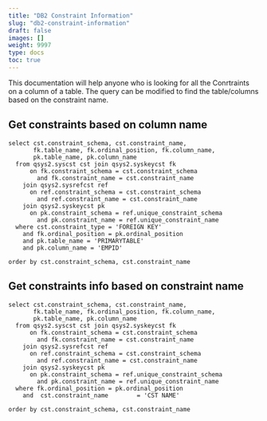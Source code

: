 ```yaml
---
title: "DB2 Constraint Information"
slug: "db2-constraint-information"
draft: false
images: []
weight: 9997
type: docs
toc: true
---
```


This documentation will help anyone who is looking for all the Conrtraints on a column of a table. The query can be modified to find the table/columns based on the constraint name.

## Get constraints based on column name
    select cst.constraint_schema, cst.constraint_name,                 
           fk.table_name, fk.ordinal_position, fk.column_name,         
           pk.table_name, pk.column_name                               
      from qsys2.syscst cst join qsys2.syskeycst fk                   
          on fk.constraint_schema = cst.constraint_schema              
            and fk.constraint_name = cst.constraint_name               
        join qsys2.sysrefcst ref                                       
          on ref.constraint_schema = cst.constraint_schema             
            and ref.constraint_name = cst.constraint_name              
        join qsys2.syskeycst pk                                        
          on pk.constraint_schema = ref.unique_constraint_schema       
            and pk.constraint_name = ref.unique_constraint_name        
      where cst.constraint_type = 'FOREIGN KEY'                        
        and fk.ordinal_position = pk.ordinal_position                  
        and pk.table_name = 'PRIMARYTABLE'                             
        and pk.column_name = 'EMPID'                                   
    
    order by cst.constraint_schema, cst.constraint_name             

## Get constraints info based on constraint name
    select cst.constraint_schema, cst.constraint_name,                 
           fk.table_name, fk.ordinal_position, fk.column_name,         
           pk.table_name, pk.column_name                               
      from qsys2.syscst cst join qsys2.syskeycst fk                   
          on fk.constraint_schema = cst.constraint_schema              
            and fk.constraint_name = cst.constraint_name               
        join qsys2.sysrefcst ref                                       
          on ref.constraint_schema = cst.constraint_schema             
            and ref.constraint_name = cst.constraint_name              
        join qsys2.syskeycst pk                                        
          on pk.constraint_schema = ref.unique_constraint_schema       
            and pk.constraint_name = ref.unique_constraint_name        
      where fk.ordinal_position = pk.ordinal_position                  
        and  cst.constraint_name        = 'CST NAME'                       
    
    order by cst.constraint_schema, cst.constraint_name           

